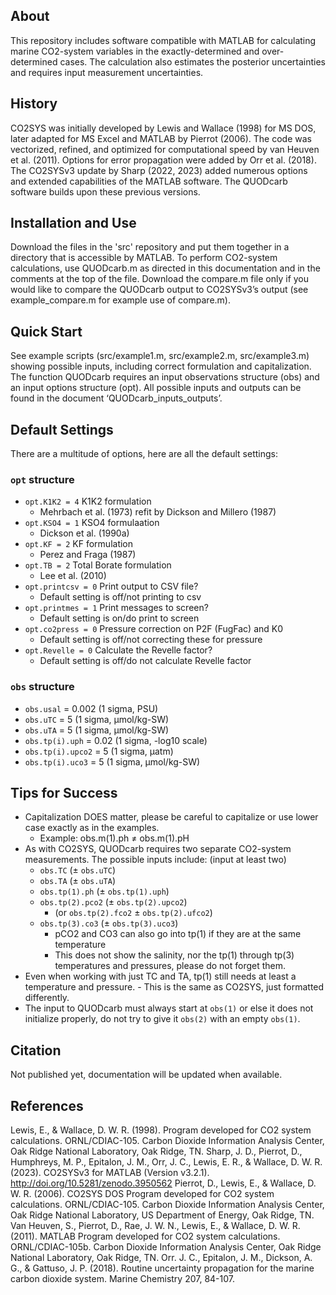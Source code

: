 ## About
This repository includes software compatible with MATLAB for calculating 
 marine CO2-system variables in the exactly-determined and over-determined 
 cases. The calculation also estimates the posterior uncertainties and 
 requires input measurement uncertainties.

## History
CO2SYS was initially developed by Lewis and Wallace (1998) for MS DOS, 
 later adapted for MS Excel and MATLAB by Pierrot (2006). The code was 
 vectorized, refined, and optimized for computational speed by van Heuven 
 et al. (2011). Options for error propagation were added by Orr et al. 
 (2018). The CO2SYSv3 update by Sharp (2022, 2023) added numerous options 
 and extended capabilities of the MATLAB software. The QUODcarb software
 builds upon these previous versions. 

## Installation and Use
Download the files in the 'src' repository and put them together in a directory
 that is accessible by MATLAB. 
To perform CO2-system calculations, use QUODcarb.m as directed in this 
documentation and in the comments at the top of the file. Download the
 compare.m file only if you would like to compare the QUODcarb output to
 CO2SYSv3’s output (see example_compare.m for example use of compare.m).

## Quick Start
See example scripts (src/example1.m, src/example2.m, src/example3.m) showing possible
 inputs, including correct formulation and capitalization. The function
 QUODcarb requires an input observations structure (obs) and an input
 options structure (opt). All possible inputs and outputs can be found
 in the document ‘QUODcarb_inputs_outputs’.

## Default Settings
There are a multitude of options, here are all the default settings:
### `opt` structure
- `opt.K1K2 = 4`	K1K2 formulation
 	- Mehrbach et al. (1973) refit by Dickson and Millero (1987)
- `opt.KSO4 = 1`		KSO4 formulaation
 	- Dickson et al. (1990a)
 - `opt.KF = 2`			KF formulation
	- Perez and Fraga (1987)
 - `opt.TB = 2`			Total Borate formulation
	- Lee et al. (2010)
 - `opt.printcsv = 0`		Print output to CSV file?
	- Default setting is off/not printing to csv
 - `opt.printmes = 1`		Print messages to screen?
	- Default setting is on/do print to screen
 - `opt.co2press = 0`		Pressure correction on P2F (FugFac) and K0
	- Default setting is off/not correcting these for pressure
 - `opt.Revelle = 0`		Calculate the Revelle factor?
	- Default setting is off/do not calculate Revelle factor
###	`obs` structure
 - `obs.usal` = 0.002 (1 sigma, PSU)
 - `obs.uTC` = 5 (1 sigma, µmol/kg-SW)
 - `obs.uTA` = 5 (1 sigma, µmol/kg-SW)
 - `obs.tp(i).uph` = 0.02	(1 sigma, -log10 scale)
 - `obs.tp(i).upco2` = 5 (1 sigma, µatm)
 - `obs.tp(i).uco3` = 5 (1 sigma, µmol/kg-SW)

## Tips for Success
- Capitalization DOES matter, please be careful to capitalize or use
     lower case exactly as in the examples. 
	- Example: obs.m(1).ph ≠ obs.m(1).pH
- As with CO2SYS, QUODcarb requires two separate CO2-system measurements. The possible inputs include: (input at least two)
	- `obs.TC` (± `obs.uTC`)
	- `obs.TA` (± `obs.uTA`)
	- `obs.tp(1).ph` (± `obs.tp(1).uph`)
	- `obs.tp(2).pco2` (± `obs.tp(2).upco2`)
		- (or `obs.tp(2).fco2` ± `obs.tp(2).ufco2`)
	- `obs.tp(3).co3` (± `obs.tp(3).uco3`)
        - pCO2 and CO3 can also go into tp(1) if they are at the same
          temperature
        - This does not show the salinity, nor the tp(1) through tp(3)
          temperatures and pressures, please do not forget them.
- Even when working with just TC and TA, tp(1) still needs at least a
     temperature and pressure.
        - This is the same as CO2SYS, just formatted differently.
- The input to QUODcarb must always start at `obs(1)` or else it does not
 initialize properly, do not try to give it `obs(2)` with an empty `obs(1)`.

## Citation
Not published yet, documentation will be updated when available.

## References
Lewis, E., & Wallace, D. W. R. (1998). Program developed for CO2 system calculations. ORNL/CDIAC-105. Carbon Dioxide Information Analysis Center, Oak Ridge National Laboratory, Oak Ridge, TN.
Sharp, J. D., Pierrot, D., Humphreys, M. P., Epitalon, J. M., Orr, J. C., Lewis, E. R., & Wallace, D. W. R. (2023). CO2SYSv3 for MATLAB (Version v3.2.1). http://doi.org/10.5281/zenodo.3950562
Pierrot, D., Lewis, E., & Wallace, D. W. R. (2006). CO2SYS DOS Program developed for CO2 system calculations. ORNL/CDIAC-105. Carbon Dioxide Information Analysis Center, Oak Ridge National Laboratory, US Department of Energy, Oak Ridge, TN.
Van Heuven, S., Pierrot, D., Rae, J. W. N., Lewis, E., & Wallace, D. W. R. (2011). MATLAB Program developed for CO2 system calculations. ORNL/CDIAC-105b. Carbon Dioxide Information Analysis Center, Oak Ridge National Laboratory, Oak Ridge, TN.
Orr. J. C., Epitalon, J. M., Dickson, A. G., & Gattuso, J. P. (2018). Routine uncertainty propagation for the marine carbon dioxide system. Marine Chemistry 207, 84-107.





